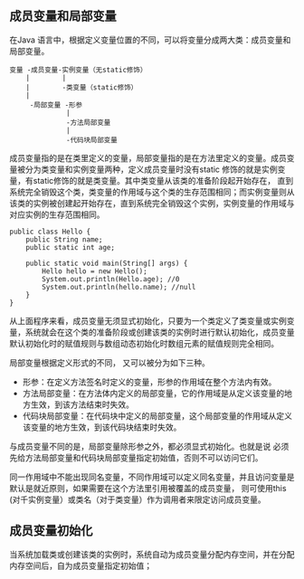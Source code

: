 ## 成员变量和局部变量
在Java 语言中，根据定义变量位置的不同，可以将变量分成两大类：成员变量和局部变量。
```
变量 -成员变量-实例变量（无static修饰）
    |        |
    |        -类变量（static修饰）
    |
     -局部变量 -形参
              |
              -方法局部变量
              |
              -代码块局部变量
```
成员变量指的是在类里定义的变量，局部变量指的是在方法里定义的变量。成员变量被分为类变量和实例变量两种，定义成员变量时没有static 修饰的就是实例变量，有static修饰的就是类变量。其中类变量从该类的准备阶段起开始存在， 直到系统完全销毁这个类，类变量的作用域与这个类的生存范围相同；而实例变量则从该类的实例被创建起开始存在，直到系统完全销毁这个实例，实例变量的作用域与对应实例的生存范围相同。
```
public class Hello {
    public String name;
    public static int age;

    public static void main(String[] args) {
        Hello hello = new Hello();
        System.out.println(Hello.age); //0
        System.out.println(hello.name); //null
    }
}
```
从上面程序来看，成员变量无须显式初始化，只要为一个类定义了类变量或实例变量，系统就会在这个类的准备阶段或创建该类的实例时进行默认初始化，成员变量默认初始化时的赋值规则与数组动态初始化时数组元素的赋值规则完全相同。

局部变量根据定义形式的不同， 又可以被分为如下三种。
- 形参：在定义方法签名时定义的变量，形参的作用域在整个方法内有效。
- 方法局部变量：在方法体内定义的局部变量，它的作用域是从定义该变量的地方生效，到该方法结束时失效。
- 代码块局部变量：在代码块中定义的局部变量，这个局部变量的作用域从定义该变量的地方生效，到该代码块结束时失效。

与成员变量不同的是，局部变量除形参之外，都必须显式初始化。也就是说 必须先给方法局部变量和代码块局部变量指定初始值，否则不可以访问它们。

同一作用域中不能出现同名变量，不同作用域可以定义同名变量，并且访问变量是默认是就近原则，如果需要在这个方法里引用被覆盖的成员变量， 则可使用this (对千实例变量）或类名（对于类变量）作为调用者来限定访问成员变量。

## 成员变量初始化
当系统加载类或创建该类的实例时，系统自动为成员变量分配内存空间，并在分配内存空间后，自为成员变量指定初始值；

